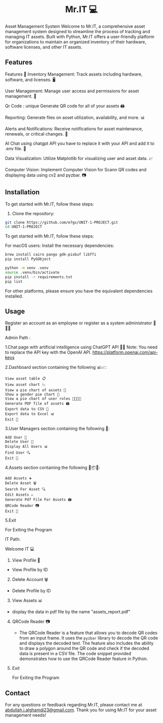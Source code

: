 # <center>Mr.IT 💻</center>

Asset Management System
Welcome to Mr.IT, a comprehensive asset management system designed to streamline the process of tracking and managing IT assets. Built with Python, Mr.IT offers a user-friendly platform for organizations to maintain an organized inventory of their hardware, software licenses, and other IT assets.

## Features

Features 🚀
Inventory Management: Track assets including hardware, software, and licenses. 🖥️

User Management: Manage user access and permissions for asset management. 👤

Qr Code : unique Generate QR code for all of your assets 🖨️

Reporting: Generate files on asset utilization, availability, and more. 📊

Alerts and Notifications: Receive notifications for asset maintenance, renewals, or critical changes. 🔔

AI Chat using chatgpt API you have to replace it with your API and add it to .env file. 🤖

Data Visualization: Utilize Matplotlib for visualizing user and asset data. 📈

Computer Vision: Implement Computer Vision for Scann QR codes and displaying data using cv2 and pyzbar. 📷



## Installation


To get started with Mr.IT, follow these steps:

1. Clone the repository:

```bash
git clone https://github.com/e7gx/UNIT-1-PROJECT.git
cd UNIT-1-PROJECT
```
To get started with Mr.IT, follow these steps:


For macOS users:
Install the necessary dependencies:
```bash
brew install cairo pango gdk-pixbuf libffi
pip install PyGObject

python -m venv .venv
source .venv/bin/activate  
pip install -r requirements.txt
pip list 

```

For other platforms, please ensure you have the equivalent dependencies installed.

## Usage
Register an account as an employee or register as a system administrator 📝👨‍💼


Admin Path :

1.Chat page with artificial intelligence using ChatGPT API 🤖💬
    Note: You need to replace the API key with the OpenAI API.
    https://platform.openai.com/api-keys


2.Dashboard section containing the following 📊📈:

    View asset table 📋
    View asset chart 📉
    View a pie chart of assets 🥧
    Show a gender pie chart 🚻
    View a pie chart of user roles 🧑‍💻👩‍💻
    Generate PDF file of assets 🖨️
    Export data to CSV 📄
    Export data to Excel 📊
    Exit 🚪

3.User Managers section containing the following 🎩:

    Add User 📇
    Delete User 👋
    Display All Users 📊
    Find User 🔍
    Exit 🚪


4.Assets section containing the following 📝📦🔧:

    Add Assets ➕
    Delete Asset 🗑️
    Search For Asset 🔍
    Edit Assets ✏️
    Generate Pdf File For Assets 🖨️
    QRCode Reader 📷
    Exit 🚪


5.Exit

  For Exiting the Program




IT Path:

Welcome IT  💻

1. View Profile 👤

  - View Profile by ID 

2. Delete Account 🗑️

  - Delete Profile by ID 

3. View Assets 📊

  - display the data in pdf file by the name "assets_report.pdf"

4. QRCode Reader 📷

    - The QRCode Reader is a feature that allows you to decode QR codes from an input frame. It uses the `pyzbar` library to     decode the QR code and displays the decoded text. The feature also includes the ability to draw a polygon around the QR code and check if the decoded data is present in a CSV file. The code snippet provided demonstrates how to use the QRCode Reader feature in Python.

5. Exit

    For Exiting the Program


## Contact
For any questions or feedback regarding Mr.IT, please contact me at abdullah.i.alghamdi23@gmail.com.
Thank you for using Mr.IT for your asset management needs!


